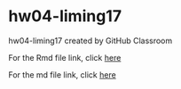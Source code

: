 # hw04-liming17
hw04-liming17 created by GitHub Classroom

For the Rmd file link, click [here](hw04-liming17/hw04_Liming_Liu.md)

For the md file link, click [here](hw04-liming17/hw04_Liming_Liu.md)
